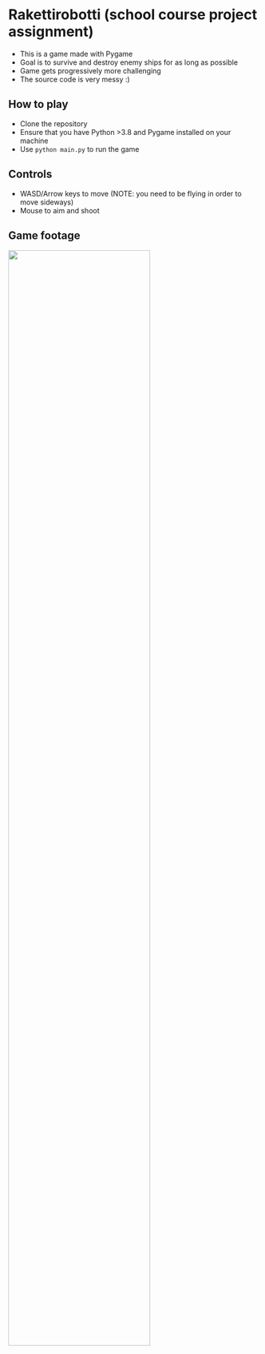 # Rakettirobotti (school course project assignment)

- This is a game made with Pygame
- Goal is to survive and destroy enemy ships for as long as possible
- Game gets progressively more challenging
- The source code is very messy :)

## How to play
- Clone the repository
- Ensure that you have Python >3.8 and Pygame installed on your machine
- Use `python main.py` to run the game

## Controls
- WASD/Arrow keys to move (NOTE: you need to be flying in order to move sideways)
- Mouse to aim and shoot

## Game footage
<img src="https://user-images.githubusercontent.com/18125997/167126033-6724cdfb-c491-4a5f-a2d0-e900c9564d9b.gif" width=75%/>
